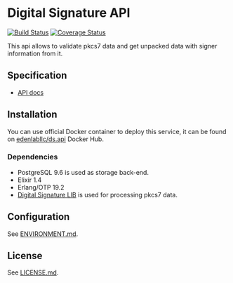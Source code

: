 # Digital Signature API
[![Build Status](https://api.travis-ci.org/edenlabllc/digital_signature.api.svg?branch=master)](https://travis-ci.org/edenlabllc/digital_signature.api) [![Coverage Status](https://coveralls.io/repos/github/edenlabllc/digital_signature.api/badge.svg?branch=master)](https://coveralls.io/github/edenlabllc/digital_signature.api?branch=master)

This api allows to validate pkcs7 data and get unpacked data with signer information from it.

## Specification

- [API docs](http://docs.ehealthapi1.apiary.io/#reference/internal.-digital-signature/verification/digital-signature)

## Installation

You can use official Docker container to deploy this service, it can be found on [edenlabllc/ds.api](https://hub.docker.com/r/edenlabllc/ds.api/) Docker Hub.

### Dependencies

- PostgreSQL 9.6 is used as storage back-end.
- Elixir 1.4
- Erlang/OTP 19.2
- [Digital Signature LIB](https://github.com/edenlabllc/digital_signature.lib) is used for processing pkcs7 data.

## Configuration

See [ENVIRONMENT.md](docs/ENVIRONMENT.md).

## License

See [LICENSE.md](LICENSE.md).
